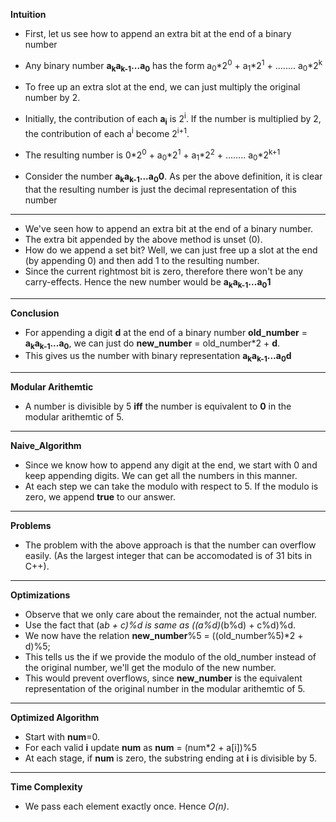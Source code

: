 **Intuition**
* First, let us see how to append an extra bit at the end of a binary number
* Any binary number **a<sub>k</sub>a<sub>k-1</sub>...a<sub>0</sub>**  has the form a<sub>0</sub>*2<sup>0</sup> + a<sub>1</sub>*2<sup>1</sup> + ........ a<sub>0</sub>*2<sup>k</sup>


* To free up an extra slot at the end, we can just multiply the original number by 2.
* Initially, the contribution of each **a<sub>i</sub>** is 2<sup>i</sup>. If the number is multiplied by 2, the contribution of each a<sup>i</sup> become 2<sup>i+1</sup>.
* The resulting number is 0*2<sup>0</sup> + a<sub>0</sub>*2<sup>1</sup> + a<sub>1</sub>*2<sup>2</sup> + ........ a<sub>0</sub>*2<sup>k+1</sup>
* Consider the number **a<sub>k</sub>a<sub>k-1</sub>...a<sub>0</sub>0**. As per the above definition, it is clear that the resulting number is just the decimal representation of this number
----

* We've seen how to append an extra bit at the end of a binary number. 
* The extra bit appended by the above method is unset (0).
* How do we append a set bit? Well, we can just free up a slot at the end (by appending 0) and then add 1 to the resulting number.
* Since the current rightmost bit is zero, therefore there won't be any carry-effects. Hence the new number would be **a<sub>k</sub>a<sub>k-1</sub>...a<sub>0</sub>1**
---
**Conclusion**
* For appending a digit **d** at the end of a binary number **old_number** = **a<sub>k</sub>a<sub>k-1</sub>...a<sub>0</sub>**, we can just do **new_number** = old_number*2 + **d**. 
* This gives us the number with binary representation  **a<sub>k</sub>a<sub>k-1</sub>...a<sub>0</sub>d**
---
**Modular Arithemtic**
* A number is divisible by 5 **iff** the number is equivalent to **0** in the modular arithemtic of 5.
---
**Naive_Algorithm**
* Since we know how to append any digit at the end, we start with 0 and keep appending digits. We can get all the numbers in this manner.
* At each step we can take the modulo with respect to 5. If the modulo is zero, we append **true** to our answer.
---
**Problems**
* The problem with the above approach is that the number can overflow easily. (As the largest integer that can be accomodated is of 31 bits in C++).
---
**Optimizations**
* Observe that we only care about the remainder, not the actual number.
* Use the fact that (a*b + c)%d is same as ((a%d)*(b%d) + c%d)%d.
* We now have the relation **new_number**%5 = ((old_number%5)*2 + d)%5;
*  This tells us the if we provide the modulo of the old_number instead of the original number, we'll get the modulo of the new number.
* This would prevent overflows, since **new_number** is the equivalent representation of the original number in the modular arithemtic of 5.
---
**Optimized Algorithm**
* Start with **num**=0.
* For each valid **i** update **num** as **num** = (num*2 + a[i])%5
* At each stage, if **num** is zero, the substring ending at **i** is divisible by 5.
---
**Time Complexity**
* We pass each element exactly once. Hence *O(n)*.
